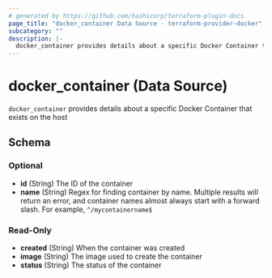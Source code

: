 ```yaml
---
# generated by https://github.com/hashicorp/terraform-plugin-docs
page_title: "docker_container Data Source - terraform-provider-docker"
subcategory: ""
description: |-
  docker_container provides details about a specific Docker Container that exists on the host
---
```


# docker_container (Data Source)

`docker_container` provides details about a specific Docker Container that exists on the host



<!-- schema generated by tfplugindocs -->
## Schema

### Optional

- **id** (String) The ID of the container
- **name** (String) Regex for finding container by name. Multiple results will return an error, and container names almost always start with a forward slash. For example, `^/mycontainername$`

### Read-Only

- **created** (String) When the container was created
- **image** (String) The image used to create the container
- **status** (String) The status of the container


